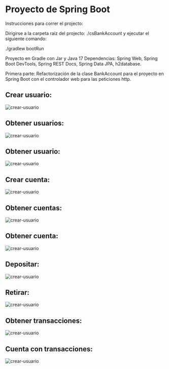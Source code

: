 # Proyecto de Spring Boot

Instrucciones para correr el projecto:

Dirigirse a la carpeta raíz del projecto: ./csBankAccount y ejecutar el siguiente comando:

./gradlew bootRun

Proyecto en Gradle con Jar y Java 17
Dependencias: Spring Web, Spring Boot DevTools, Spring REST Docs, Spring Data JPA, h2database.

Primera parte:
Refactorización de la clase BankAccount para el proyecto en Spring Boot con el controlador web para las peticiones http.

## Crear usuario:
![crear-usuario](api_requets/1.PNG)

## Obtener usuarios:
![crear-usuario](api_requets/2.PNG)

## Obtener usuario:
![crear-usuario](api_requets/3.PNG)

## Crear cuenta:
![crear-usuario](api_requets/4.PNG)

## Obtener cuentas:
![crear-usuario](api_requets/5.PNG)

## Obtener cuenta:
![crear-usuario](api_requets/6.PNG)

## Depositar:
![crear-usuario](api_requets/7.PNG)

## Retirar:
![crear-usuario](api_requets/8.PNG)

## Obtener transacciones:
![crear-usuario](api_requets/9.PNG)

## Cuenta con transacciones:
![crear-usuario](api_requets/10.PNG)
